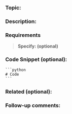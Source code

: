 ### Topic:

### Description:

### Requirements

> **Specify: (optional)**

### Code Snippet (optional):
    
    ```python
    # Code
    ```

### Related (optional):

### Follow-up comments: